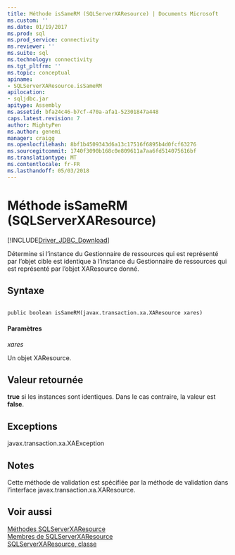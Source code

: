 ```yaml
---
title: Méthode isSameRM (SQLServerXAResource) | Documents Microsoft
ms.custom: ''
ms.date: 01/19/2017
ms.prod: sql
ms.prod_service: connectivity
ms.reviewer: ''
ms.suite: sql
ms.technology: connectivity
ms.tgt_pltfrm: ''
ms.topic: conceptual
apiname:
- SQLServerXAResource.isSameRM
apilocation:
- sqljdbc.jar
apitype: Assembly
ms.assetid: bfa24c46-b7cf-470a-afa1-52301847a448
caps.latest.revision: 7
author: MightyPen
ms.author: genemi
manager: craigg
ms.openlocfilehash: 8bf1b4509343d6a13c17516f6895b4d0fcf63276
ms.sourcegitcommit: 1740f3090b168c0e809611a7aa6fd514075616bf
ms.translationtype: MT
ms.contentlocale: fr-FR
ms.lasthandoff: 05/03/2018
---
```

# <a name="issamerm-method-sqlserverxaresource"></a>Méthode isSameRM (SQLServerXAResource)
[!INCLUDE[Driver_JDBC_Download](../../../includes/driver_jdbc_download.md)]

  Détermine si l’instance du Gestionnaire de ressources qui est représenté par l’objet cible est identique à l’instance du Gestionnaire de ressources qui est représenté par l’objet XAResource donné.  
  
## <a name="syntax"></a>Syntaxe  
  
```  
  
public boolean isSameRM(javax.transaction.xa.XAResource xares)  
```  
  
#### <a name="parameters"></a>Paramètres  
 *xares*  
  
 Un objet XAResource.  
  
## <a name="return-value"></a>Valeur retournée  
 **true** si les instances sont identiques. Dans le cas contraire, la valeur est **false**.  
  
## <a name="exceptions"></a>Exceptions  
 javax.transaction.xa.XAException  
  
## <a name="remarks"></a>Notes  
 Cette méthode de validation est spécifiée par la méthode de validation dans l’interface javax.transaction.xa.XAResource.  
  
## <a name="see-also"></a>Voir aussi  
 [Méthodes SQLServerXAResource](../../../connect/jdbc/reference/sqlserverxaresource-methods.md)   
 [Membres de SQLServerXAResource](../../../connect/jdbc/reference/sqlserverxaresource-members.md)   
 [SQLServerXAResource, classe](../../../connect/jdbc/reference/sqlserverxaresource-class.md)  
  
  
